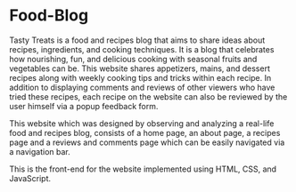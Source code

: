 # Food-Blog

Tasty Treats is a food and recipes blog that aims to share ideas about recipes, ingredients, and cooking techniques. It is a blog that celebrates how nourishing, fun, and delicious cooking with seasonal fruits and vegetables can be. This website shares appetizers, mains, and dessert recipes along with weekly cooking tips and tricks within each recipe. In addition to displaying comments and reviews of other viewers who have tried these recipes, each recipe on the website can also be reviewed by the user himself via a popup feedback form.

This website which was designed by observing and analyzing a real-life food and recipes blog, consists of a home page, an about page, a recipes page and a reviews and comments page which can be easily navigated via a navigation bar.

This is the front-end for the website implemented using HTML, CSS, and JavaScript.
